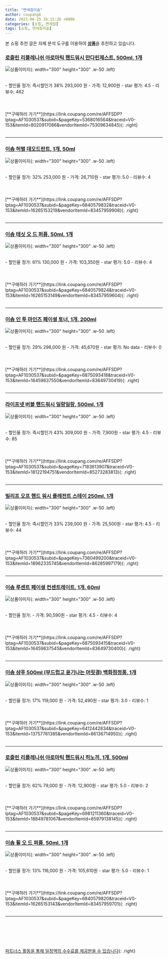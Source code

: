 ```yaml
---
title: "면세점이솝"
author: coupang6
date: 2023-06-25 16:15:26 +0800
categories: [쇼핑, 면세점]
tags: [쇼핑, 면세점이솝]
---
```


본 쇼핑 추천 글은 자체 분석 도구를 이용하여 [**상품**](https://link.coupang.com/a/bao1ui)을 추천하고 있습니다.

### [로즐린 리플레니쉬 아로마틱 핸드워시 만다린제스트, 500ml, 1개](https://link.coupang.com/re/AFFSDP?lptag=AF1030537&subid=&pageKey=5368016564&traceid=V0-153&itemId=8020917086&vendorItemId=75309634845)

![상품이미지](https://thumbnail6.coupangcdn.com/thumbnails/remote/230x230ex/image/rs_quotation_api/gcgzavgd/184661e460684e87acd55c5d3c601a1d.png){: width="300" height="300" .w-50 .left}


<br>
- 할인율 정가: 즉시할인가 38%  293,000   원
- 가격: 12,900원
- star 평가: 4.5
- 리뷰수: 462
<br>
<br>
<br>
<br>
[**구매하러 가기**](https://link.coupang.com/re/AFFSDP?lptag=AF1030537&subid=&pageKey=5368016564&traceid=V0-153&itemId=8020917086&vendorItemId=75309634845){: .right}
<br>
<br>

---

### [이솝 허벌 데오드란트, 1개, 50ml](https://link.coupang.com/re/AFFSDP?lptag=AF1030537&subid=&pageKey=6840579832&traceid=V0-153&itemId=16265153219&vendorItemId=83457959908)

![상품이미지](https://thumbnail7.coupangcdn.com/thumbnails/remote/230x230ex/image/vendor_inventory/6e89/30a8f25e950407e719194043d35af07fdbb32f269c76ba37d7eec364da83.jpg){: width="300" height="300" .w-50 .left}


<br>
- 할인율 정가: 32%  253,000   원
- 가격: 26,710원
- star 평가: 5.0
- 리뷰수: 4
<br>
<br>
<br>
<br>
[**구매하러 가기**](https://link.coupang.com/re/AFFSDP?lptag=AF1030537&subid=&pageKey=6840579832&traceid=V0-153&itemId=16265153219&vendorItemId=83457959908){: .right}
<br>
<br>

---

### [이솝 테싯 오 드 퍼퓸, 50ml, 1개](https://link.coupang.com/re/AFFSDP?lptag=AF1030537&subid=&pageKey=6840579824&traceid=V0-153&itemId=16265153149&vendorItemId=83457959604)

![상품이미지](https://thumbnail10.coupangcdn.com/thumbnails/remote/230x230ex/image/vendor_inventory/14c9/adbb5a047e29c91c6d602334391b2dbc16462cf1d3422ee22c178b35a246.jpg){: width="300" height="300" .w-50 .left}


<br>
- 할인율 정가: 61%  130,000   원
- 가격: 103,350원
- star 평가: 5.0
- 리뷰수: 4
<br>
<br>
<br>
<br>
[**구매하러 가기**](https://link.coupang.com/re/AFFSDP?lptag=AF1030537&subid=&pageKey=6840579824&traceid=V0-153&itemId=16265153149&vendorItemId=83457959604){: .right}
<br>
<br>

---

### [이솝 인 투 마인즈 페이셜 토너, 1개, 200ml](https://link.coupang.com/re/AFFSDP?lptag=AF1030537&subid=&pageKey=6875093418&traceid=V0-153&itemId=16459637550&vendorItemId=83649730419)

![상품이미지](https://thumbnail7.coupangcdn.com/thumbnails/remote/230x230ex/image/vendor_inventory/14df/dc0ee8bcfd57a9802b2695a99854cce788849a5af836d50d8665e7bafcd1.jpg){: width="300" height="300" .w-50 .left}


<br>
- 할인율 정가: 29%  298,000   원
- 가격: 45,670원
- star 평가: No data
- 리뷰수: 0
<br>
<br>
<br>
<br>
[**구매하러 가기**](https://link.coupang.com/re/AFFSDP?lptag=AF1030537&subid=&pageKey=6875093418&traceid=V0-153&itemId=16459637550&vendorItemId=83649730419){: .right}
<br>
<br>

---

### [라이프넷 버블 핸드워시 일랑일랑, 500ml, 1개](https://link.coupang.com/re/AFFSDP?lptag=AF1030537&subid=&pageKey=7183613907&traceid=V0-153&itemId=18122194751&vendorItemId=85273283813)

![상품이미지](https://thumbnail7.coupangcdn.com/thumbnails/remote/230x230ex/image/rs_quotation_api/nwuuqp2r/1cbbd0fc539f43c9a8dda43f0a2a26b9.jpg){: width="300" height="300" .w-50 .left}


<br>
- 할인율 정가: 즉시할인가 43%  309,000   원
- 가격: 7,900원
- star 평가: 4.5
- 리뷰수: 85
<br>
<br>
<br>
<br>
[**구매하러 가기**](https://link.coupang.com/re/AFFSDP?lptag=AF1030537&subid=&pageKey=7183613907&traceid=V0-153&itemId=18122194751&vendorItemId=85273283813){: .right}
<br>
<br>

---

### [빌리프 오프 핸드 워시 플레전트 스테이 250ml, 1개](https://link.coupang.com/re/AFFSDP?lptag=AF1030537&subid=&pageKey=7360499200&traceid=V0-153&itemId=18962335745&vendorItemId=86285997179)

![상품이미지](https://thumbnail7.coupangcdn.com/thumbnails/remote/230x230ex/image/vendor_inventory/a562/ccc8f225da41940b445e7078d961d68a6ac84733f753492f19918e8c9f25.jpg){: width="300" height="300" .w-50 .left}


<br>
- 할인율 정가: 즉시할인가 33%  239,000   원
- 가격: 25,500원
- star 평가: 4.5
- 리뷰수: 44
<br>
<br>
<br>
<br>
[**구매하러 가기**](https://link.coupang.com/re/AFFSDP?lptag=AF1030537&subid=&pageKey=7360499200&traceid=V0-153&itemId=18962335745&vendorItemId=86285997179){: .right}
<br>
<br>

---

### [이솝 루센트 페이셜 컨센트레이트, 1개, 60ml](https://link.coupang.com/re/AFFSDP?lptag=AF1030537&subid=&pageKey=6875093415&traceid=V0-153&itemId=16459637545&vendorItemId=83649730400)

![상품이미지](https://thumbnail8.coupangcdn.com/thumbnails/remote/230x230ex/image/vendor_inventory/378c/533baf353ca16d2d13e72e75269eb9bae04f7f0810d113de92361fb3ba78.jpg){: width="300" height="300" .w-50 .left}


<br>
- 할인율 정가: 
- 가격: 90,590원
- star 평가: 4.5
- 리뷰수: 4
<br>
<br>
<br>
<br>
[**구매하러 가기**](https://link.coupang.com/re/AFFSDP?lptag=AF1030537&subid=&pageKey=6875093415&traceid=V0-153&itemId=16459637545&vendorItemId=83649730400){: .right}
<br>
<br>

---

### [이솝 샴푸 500ml (부드럽고 윤기나는 머릿결) 백화점정품, 1개](https://link.coupang.com/re/AFFSDP?lptag=AF1030537&subid=&pageKey=6412442834&traceid=V0-153&itemId=13757761385&vendorItemId=86136714950)

![상품이미지](https://thumbnail10.coupangcdn.com/thumbnails/remote/230x230ex/image/vendor_inventory/ab38/c1244a01180b9a9a3db224ba72efdaf22d697c5b999680c419602566fcaf.jpg){: width="300" height="300" .w-50 .left}


<br>
- 할인율 정가: 17%  119,000   원
- 가격: 52,490원
- star 평가: 3.0
- 리뷰수: 1
<br>
<br>
<br>
<br>
[**구매하러 가기**](https://link.coupang.com/re/AFFSDP?lptag=AF1030537&subid=&pageKey=6412442834&traceid=V0-153&itemId=13757761385&vendorItemId=86136714950){: .right}
<br>
<br>

---

### [로즐린 리플레니쉬 아로마틱 핸드워시 히노끼, 1개, 500ml](https://link.coupang.com/re/AFFSDP?lptag=AF1030537&subid=&pageKey=6981211360&traceid=V0-153&itemId=18849781067&vendorItemId=85979138145)

![상품이미지](https://thumbnail8.coupangcdn.com/thumbnails/remote/230x230ex/image/retail/images/4183286076947847-f124d967-6266-4342-8dd7-b01cf6dc4fbf.jpg){: width="300" height="300" .w-50 .left}


<br>
- 할인율 정가: 62%  79,000   원
- 가격: 12,900원
- star 평가: 5.0
- 리뷰수: 2
<br>
<br>
<br>
<br>
[**구매하러 가기**](https://link.coupang.com/re/AFFSDP?lptag=AF1030537&subid=&pageKey=6981211360&traceid=V0-153&itemId=18849781067&vendorItemId=85979138145){: .right}
<br>
<br>

---

### [이솝 휠 오 드 퍼퓸, 50ml, 1개](https://link.coupang.com/re/AFFSDP?lptag=AF1030537&subid=&pageKey=6840579820&traceid=V0-153&itemId=16265153143&vendorItemId=83457959701)

![상품이미지](https://thumbnail8.coupangcdn.com/thumbnails/remote/230x230ex/image/vendor_inventory/c130/d2c5bdc7d51388b07b848af5a644f29b172158511ea67441167c3fbcb7c9.jpg){: width="300" height="300" .w-50 .left}


<br>
- 할인율 정가: 13%  116,000   원
- 가격: 105,610원
- star 평가: 5.0
- 리뷰수: 1
<br>
<br>
<br>
<br>
[**구매하러 가기**](https://link.coupang.com/re/AFFSDP?lptag=AF1030537&subid=&pageKey=6840579820&traceid=V0-153&itemId=16265153143&vendorItemId=83457959701){: .right}
<br>
<br>

---
<br><br><br><br><br> [파트너스 활동을 통해 일정액의 수수료를 제공받을 수 있습니다](https://link.coupang.com/a/bao1ui){: .right}